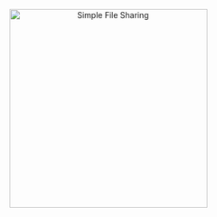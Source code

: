 <p align="center">
  <img src="https://chartreuseexcitedtruespace.shadow-vm.repl.co/301.png" width="350" title="Simple File Sharing">
</p>
